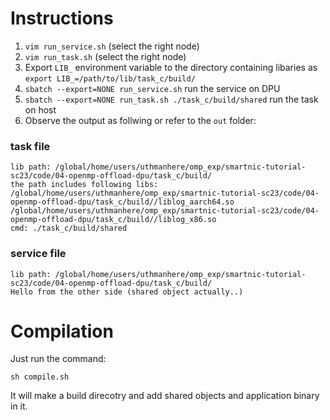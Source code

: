 # Instructions

1. `vim run_service.sh` (select the right node)
2. `vim run_task.sh` (select the right node)
3. Export `LIB_` environment variable to the directory containing libaries as `export LIB_=/path/to/lib/task_c/build/`
4. `sbatch --export=NONE run_service.sh` run the service on DPU
5. `sbatch --export=NONE run_task.sh ./task_c/build/shared` run the task on host
6. Observe the output as follwing or refer to the `out` folder:
### task file
```
lib path: /global/home/users/uthmanhere/omp_exp/smartnic-tutorial-sc23/code/04-openmp-offload-dpu/task_c/build/
the path includes following libs:
/global/home/users/uthmanhere/omp_exp/smartnic-tutorial-sc23/code/04-openmp-offload-dpu/task_c/build//liblog_aarch64.so
/global/home/users/uthmanhere/omp_exp/smartnic-tutorial-sc23/code/04-openmp-offload-dpu/task_c/build//liblog_x86.so
cmd: ./task_c/build/shared
```
### service file
```
lib path: /global/home/users/uthmanhere/omp_exp/smartnic-tutorial-sc23/code/04-openmp-offload-dpu/task_c/build/
Hello from the other side (shared object actually..)
```

# Compilation
Just run the command:
```
sh compile.sh
```
It will make a build direcotry and add
shared objects and application binary in it.

